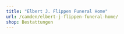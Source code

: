 ```yaml
---
title: "Elbert J. Flippen Funeral Home"
url: /camden/elbert-j-flippen-funeral-home/
shop: Bestattungen
---
```

